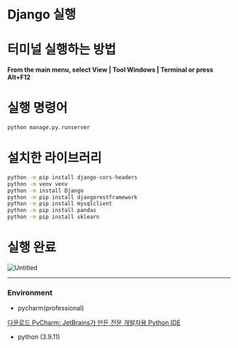 # Django 실행

# 터미널 실행하는 방법

**From the main menu, select View | Tool Windows | Terminal or press Alt+F12**

# 실행 명령어

```bash
python manage.py.runserver
```

# 설치한 라이브러리

```bash
python -m pip install django-cors-headers
python -m venv venv
python -m install Django
python -m pip install djangorestframework
python -m pip install mysqlclient
python -m pip install pandas
python -m pip install sklearn
```

# 실행 완료

![Untitled](https://s3-us-west-2.amazonaws.com/secure.notion-static.com/9d4bcd70-719f-47ed-82c9-6ebc7bd24f13/Untitled.png)

---

### Environment

- pycharm(professional)

[다운로드 PyCharm: JetBrains가 만든 전문 개발자용 Python IDE](https://www.jetbrains.com/ko-kr/pycharm/download/#section=windows)

- python (3.9.11)
